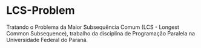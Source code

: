 # LCS-Problem
Tratando o Problema da Maior Subsequência Comum (LCS - Longest Common Subsequence), trabalho da disciplina de Programação Paralela na Universidade Federal do Paraná.
